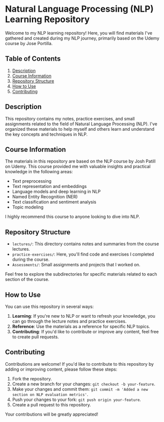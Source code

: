 # Natural Language Processing (NLP) Learning Repository

Welcome to my NLP learning repository! Here, you will find materials I've gathered and created during my NLP journey, primarily based on the Udemy course by Jose Portilla.

## Table of Contents

1. [Description](#description)
2. [Course Information](#course-information)
3. [Repository Structure](#repository-structure)
4. [How to Use](#how-to-use)
5. [Contributing](#contributing)


## Description

This repository contains my notes, practice exercises, and small assignments related to the field of Natural Language Processing (NLP). I've organized these materials to help myself and others learn and understand the key concepts and techniques in NLP.

## Course Information

The materials in this repository are based on the NLP course by Josh Patill on Udemy. This course provided me with valuable insights and practical knowledge in the following areas:

- Text preprocessing
- Text representation and embeddings
- Language models and deep learning in NLP
- Named Entity Recognition (NER)
- Text classification and sentiment analysis
- Topic modeling

I highly recommend this course to anyone looking to dive into NLP.

## Repository Structure

- `lectures/`: This directory contains notes and summaries from the course lectures.
- `practice-exercises/`: Here, you'll find code and exercises I completed during the course.
- `Assessments/`: Small assignments and projects that I worked on.

Feel free to explore the subdirectories for specific materials related to each section of the course.

## How to Use

You can use this repository in several ways:

1. **Learning**: If you're new to NLP or want to refresh your knowledge, you can go through the lecture notes and practice exercises.
2. **Reference**: Use the materials as a reference for specific NLP topics.
3. **Contributing**: If you'd like to contribute or improve any content, feel free to create pull requests.

## Contributing

Contributions are welcome! If you'd like to contribute to this repository by adding or improving content, please follow these steps:

1. Fork the repository.
2. Create a new branch for your changes: `git checkout -b your-feature`.
3. Make your changes and commit them: `git commit -m 'Added a new section on NLP evaluation metrics'`.
4. Push your changes to your fork: `git push origin your-feature`.
5. Create a pull request to this repository.

Your contributions will be greatly appreciated!
